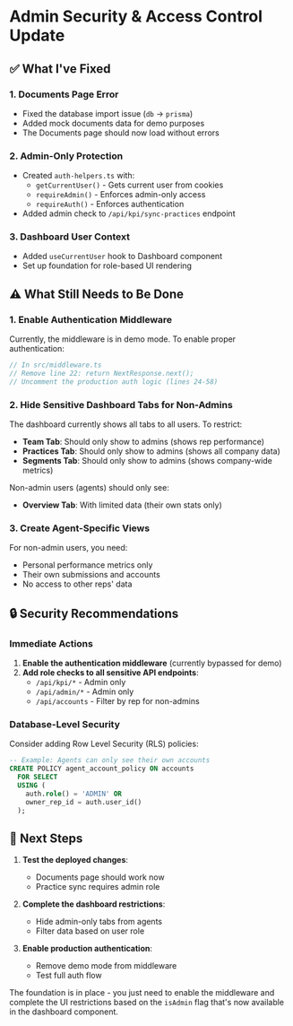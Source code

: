 # Admin Security & Access Control Update

## ✅ What I've Fixed

### 1. **Documents Page Error**
- Fixed the database import issue (`db` → `prisma`)
- Added mock documents data for demo purposes
- The Documents page should now load without errors

### 2. **Admin-Only Protection**
- Created `auth-helpers.ts` with:
  - `getCurrentUser()` - Gets current user from cookies
  - `requireAdmin()` - Enforces admin-only access
  - `requireAuth()` - Enforces authentication
- Added admin check to `/api/kpi/sync-practices` endpoint

### 3. **Dashboard User Context**
- Added `useCurrentUser` hook to Dashboard component
- Set up foundation for role-based UI rendering

## ⚠️ What Still Needs to Be Done

### 1. **Enable Authentication Middleware**
Currently, the middleware is in demo mode. To enable proper authentication:

```typescript
// In src/middleware.ts
// Remove line 22: return NextResponse.next();
// Uncomment the production auth logic (lines 24-58)
```

### 2. **Hide Sensitive Dashboard Tabs for Non-Admins**
The dashboard currently shows all tabs to all users. To restrict:
- **Team Tab**: Should only show to admins (shows rep performance)
- **Practices Tab**: Should only show to admins (shows all company data)
- **Segments Tab**: Should only show to admins (shows company-wide metrics)

Non-admin users (agents) should only see:
- **Overview Tab**: With limited data (their own stats only)

### 3. **Create Agent-Specific Views**
For non-admin users, you need:
- Personal performance metrics only
- Their own submissions and accounts
- No access to other reps' data

## 🔒 Security Recommendations

### Immediate Actions
1. **Enable the authentication middleware** (currently bypassed for demo)
2. **Add role checks to all sensitive API endpoints**:
   - `/api/kpi/*` - Admin only
   - `/api/admin/*` - Admin only
   - `/api/accounts` - Filter by rep for non-admins

### Database-Level Security
Consider adding Row Level Security (RLS) policies:
```sql
-- Example: Agents can only see their own accounts
CREATE POLICY agent_account_policy ON accounts
  FOR SELECT
  USING (
    auth.role() = 'ADMIN' OR 
    owner_rep_id = auth.user_id()
  );
```

## 📝 Next Steps

1. **Test the deployed changes**:
   - Documents page should work now
   - Practice sync requires admin role

2. **Complete the dashboard restrictions**:
   - Hide admin-only tabs from agents
   - Filter data based on user role

3. **Enable production authentication**:
   - Remove demo mode from middleware
   - Test full auth flow

The foundation is in place - you just need to enable the middleware and complete the UI restrictions based on the `isAdmin` flag that's now available in the dashboard component.
